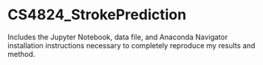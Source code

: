 # CS4824_StrokePrediction
Includes the Jupyter Notebook, data file, and Anaconda Navigator installation instructions necessary to completely reproduce my results and method. 
